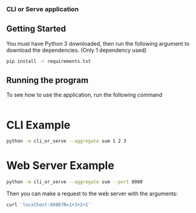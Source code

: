 ### CLI or Serve application

## Getting Started

You must have Python 3 downloaded, then run the following argument to download the dependencies. (Only 1 dependency used)

```bash
pip install -r requirements.txt
```

## Running the program

To see how to use the application, run the following command
```bash
```

# CLI Example

```bash
python -m cli_or_serve --aggregate sum 1 2 3
```

# Web Server Example

```bash
python -m cli_or_serve --aggregate sum --port 8080
```

Then you can make a request to the web server with the arguments:
```bash
curl 'localhost:8080?N=1+3+2+1'
```


